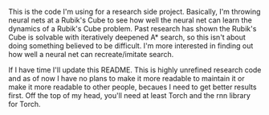 This is the code I'm using for a research side project. Basically, I'm throwing
neural nets at a Rubik's Cube to see how well the neural net can learn
the dynamics of a Rubik's Cube problem. Past research has shown the Rubik's
Cube is solvable with iteratively deepened A\* search, so this isn't about
doing something believed to be difficult. I'm more interested in finding out
how well a neural net can recreate/imitate search.

If I have time I'll update this README. This is highly unrefined research code
and as of now I have no plans to make it more readable to maintain it or make
it more readable to other people, becaues I need to get better results first.
Off the top of my head, you'll need at least Torch and the rnn library for Torch.
